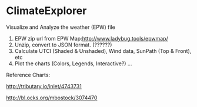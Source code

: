 # ClimateExplorer
Visualize and Analyze the weather (EPW) file 

1. EPW zip url from EPW Map:http://www.ladybug.tools/epwmap/
2. Unzip, convert to JSON format. (??????)
3. Calculate UTCI (Shaded & Unshaded), Wind data, SunPath (Top & Front), etc
4. Plot the charts (Colors, Legends, Interactive?)
...




Reference Charts:

http://tributary.io/inlet/4743731

http://bl.ocks.org/mbostock/3074470
